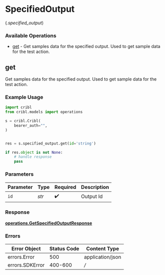 # SpecifiedOutput
(*.specified_output*)

### Available Operations

* [get](#get) - Get samples data for the specified output. Used to get sample data for the test action.

## get

Get samples data for the specified output. Used to get sample data for the test action.

### Example Usage

```python
import cribl
from cribl.models import operations

s = cribl.Cribl(
    bearer_auth="",
)


res = s.specified_output.get(id='string')

if res.object is not None:
    # handle response
    pass
```

### Parameters

| Parameter          | Type               | Required           | Description        |
| ------------------ | ------------------ | ------------------ | ------------------ |
| `id`               | *str*              | :heavy_check_mark: | Output Id          |


### Response

**[operations.GetSpecifiedOutputResponse](../../models/operations/getspecifiedoutputresponse.md)**
### Errors

| Error Object     | Status Code      | Content Type     |
| ---------------- | ---------------- | ---------------- |
| errors.Error     | 500              | application/json |
| errors.SDKError  | 400-600          | */*              |
